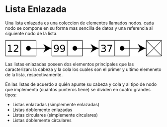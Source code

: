 # Lista Enlazada

Una lista enlazada es una coleccion de elementos llamados nodos. cada nodo se compone en su forma mas sencilla de datos y una referencia al siguiente nodo de la lista. 

![Lista enlazada](../../assets/lista-enlazada-simple.svg)

Las listas enlazadas poseen dos elementos principales que las caracterizan: la cabeza y la cola los cuales son el primer y ultimo elemeneto de la lista, respectivamente. 

En las listas de acuerdo a quién apunte su cabeza y cola y al tipo de nodo que implementa (cuántos
punteros tiene) se dividen en cuatro grandes tipos:

* Listas enlazadas (simplemente enlazadas)
* Listas doblemente enlazadas
* Listas circulares (simplemente circulares)
* Listas doblemente circulares